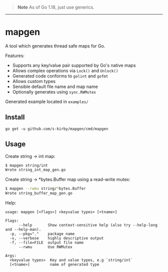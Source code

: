 > **Note**
> As of Go 1.18, just use generics.

---

# mapgen

A tool which generates thread safe maps for Go.

Features:

- Supports any key/value pair supported by Go's native maps
- Allows complex operations via `Lock()` and `Unlock()`
- Generated code conforms to `golint` and `gofmt`
- Allows custom types
- Sensible default file name and map name
- Optionally generates using `sync.RWMutex`

Generated example located in `examples/`

## Install

`go get -u github.com/s-kirby/mapgen/cmd/mapgen`

## Usage

Create string -> int map:

```bash
$ mapgen string/int
Wrote string_int_map_gen.go
```

Create string -> *bytes.Buffer map using a read-write mutex:

```bash
$ mapgen --rwmu string/*bytes.Buffer
Wrote string_buffer_map_gen.go
```

Help:

```
usage: mapgen [<flags>] <keyvalue types> [<tname>]

Flags:
      --help       Show context-sensitive help (also try --help-long and --help-man).
  -p, --pkg="."    package name
  -v, --verbose    highly descriptive output
  -f, --file=FILE  output file name
      --rwmu       Use RWMutex

Args:
  <keyvalue types>  Key and value types, e.g `string/int`
  [<tname>]         name of generated type
```

